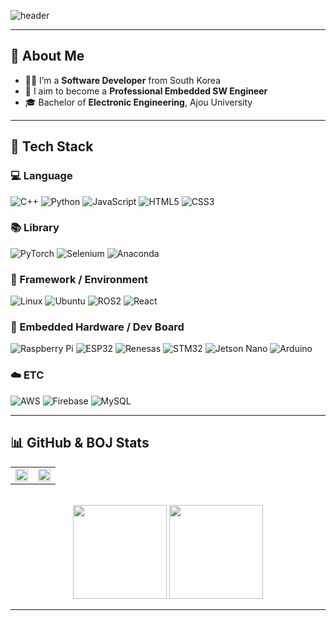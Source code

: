 <!-- Header -->
![header](https://capsule-render.vercel.app/api?type=waving&color=gradient&height=300&section=header&text=Good%20to%20see%20you%20%F0%9F%A4%97&fontSize=40)

---

## 👀 About Me

- 🧑‍💻 I’m a **Software Developer** from South Korea  
- 🔧 I aim to become a **Professional Embedded SW Engineer**  
- 🎓 Bachelor of **Electronic Engineering**, Ajou University  

---

## 🧱 Tech Stack

### 💻 Language
![C++](https://img.shields.io/badge/C++-00599C?style=flat-square&logo=C%2B%2B&logoColor=white)
![Python](https://img.shields.io/badge/Python-3776AB?style=flat-square&logo=Python&logoColor=white)
![JavaScript](https://img.shields.io/badge/JavaScript-F7DF1E?style=flat-square&logo=JavaScript&logoColor=black)
![HTML5](https://img.shields.io/badge/HTML5-E34F26?style=flat-square&logo=HTML5&logoColor=white)
![CSS3](https://img.shields.io/badge/CSS3-1572B6?style=flat-square&logo=CSS3&logoColor=white)

### 📚 Library
![PyTorch](https://img.shields.io/badge/PyTorch-EE4C2C?style=flat-square&logo=PyTorch&logoColor=white)
![Selenium](https://img.shields.io/badge/Selenium-43B02A?style=flat-square&logo=Selenium&logoColor=white)
![Anaconda](https://img.shields.io/badge/Anaconda-44A833?style=flat-square&logo=Anaconda&logoColor=white)

### 🧰 Framework / Environment
![Linux](https://img.shields.io/badge/Linux-FCC624?style=flat-square&logo=linux&logoColor=black)
![Ubuntu](https://img.shields.io/badge/Ubuntu-E95420?style=flat-square&logo=Ubuntu&logoColor=white)
![ROS2](https://img.shields.io/badge/ROS2-22314E?style=flat-square&logo=ros&logoColor=white)
![React](https://img.shields.io/badge/React-61DAFB?style=flat-square&logo=React&logoColor=white)

### 🔌 Embedded Hardware / Dev Board
![Raspberry Pi](https://img.shields.io/badge/Raspberry%20Pi-C51A4A?style=flat-square&logo=raspberrypi&logoColor=white)
![ESP32](https://img.shields.io/badge/ESP32-000000?style=flat-square&logo=espressif&logoColor=white)
![Renesas](https://img.shields.io/badge/Renesas-0079C1?style=flat-square&logo=renesas&logoColor=white)
![STM32](https://img.shields.io/badge/STM32-03234B?style=flat-square&logo=stmicroelectronics&logoColor=white)
![Jetson Nano](https://img.shields.io/badge/Jetson%20Nano-76B900?style=flat-square&logo=nvidia&logoColor=white)
![Arduino](https://img.shields.io/badge/Arduino-00979D?style=flat-square&logo=Arduino&logoColor=white)

### ☁️ ETC
![AWS](https://img.shields.io/badge/Amazon%20AWS-232F3E?style=flat-square&logo=amazonaws&logoColor=white)
![Firebase](https://img.shields.io/badge/Firebase-FFCA28?style=flat-square&logo=firebase&logoColor=black)
![MySQL](https://img.shields.io/badge/MySQL-4479A1?style=flat-square&logo=MySQL&logoColor=white)

---

## 📊 GitHub & BOJ Stats

<div align="center">

<table>
<tr>
  <td>
    <img src="https://github-readme-stats.vercel.app/api?username=yeopbuddy&show_icons=true&theme=tokyonight" width="100%" href="https://solved.ac/profile/ssafy13kjohn0714"/>
  </td>
  <td>
    <img src="https://github-readme-stats.vercel.app/api/top-langs/?username=yeopbuddy&layout=compact&theme=tokyonight" width="100%"/>
  </td>
</tr>
</table>

<br/>

<img src="http://mazassumnida.wtf/api/v2/generate_badge?boj=ssafy13kjohn0714" height="150"/>
<img src="http://mazassumnida.wtf/api/v2/generate_badge?boj=kjohn0714" height="150"/>

</div>

---

